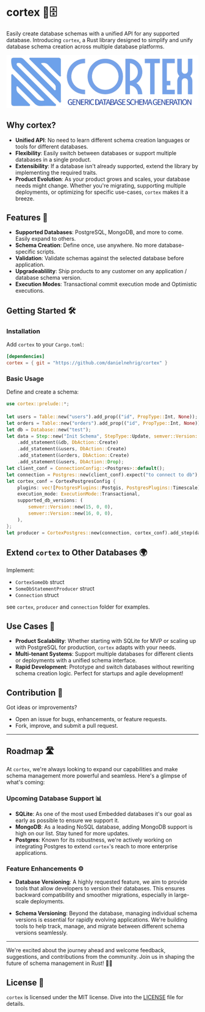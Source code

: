 # cortex 🧠🗄️

Easily create database schemas with a unified API for any supported database. Introducing `cortex`, a Rust library designed to simplify and unify database schema creation across multiple database platforms.

![Cortex Logo](./logo.png) 

## Why cortex?

- **Unified API**: No need to learn different schema creation languages or tools for different databases.
- **Flexibility**: Easily switch between databases or support multiple databases in a single product.
- **Extensibility**: If a database isn't already supported, extend the library by implementing the required traits.
- **Product Evolution**: As your product grows and scales, your database needs might change. Whether you're migrating, supporting multiple deployments, or optimizing for specific use-cases, `cortex` makes it a breeze.

## Features 🚀

- **Supported Databases**: PostgreSQL, MongoDB, and more to come. Easily expand to others.
- **Schema Creation**: Define once, use anywhere. No more database-specific scripts.
- **Validation**: Validate schemas against the selected database before application.
- **Upgradeablility**: Ship products to any customer on any application / database schema version.
- **Execution Modes**: Transactional commit execution mode and Optimistic executions.

## Getting Started 🛠️

### Installation

Add `cortex` to your `Cargo.toml`:

```toml
[dependencies]
cortex = { git = "https://github.com/danielnehrig/cortex" }
```

### Basic Usage

Define and create a schema:

```rust
use cortex::prelude::*;

let users = Table::new("users").add_prop(("id", PropType::Int, None));
let orders = Table::new("orders").add_prop(("id", PropType::Int, None));
let db = Database::new("test");
let data = Step::new("Init Schema", StepType::Update, semver::Version::new(0, 0, 1))
    .add_statement(&db, DbAction::Create)
    .add_statement(&users, DbAction::Create)
    .add_statement(&orders, DbAction::Create)
    .add_statement(&users, DbAction::Drop);
let client_conf = ConnectionConfig::<Postgres>::default();
let connection = Postgres::new(client_conf).expect("to connect to db");
let cortex_conf = CortexPostgresConfig {
    plugins: vec![PostgresPlugins::Postgis, PostgresPlugins::Timescale],
    execution_mode: ExecutionMode::Transactional,
    supported_db_versions: (
        semver::Version::new(15, 0, 0),
        semver::Version::new(16, 0, 0),
    ),
};
let producer = CortexPostgres::new(connection, cortex_conf).add_step(data).execute();
```

## Extend `cortex` to Other Databases 🌍

Implement:
- `CortexSomeDb` struct
- `SomeDbStatementProducer` struct
- `Connection` struct

see `cortex`, `producer` and `connection` folder for examples.


## Use Cases 💼

- **Product Scalability**: Whether starting with SQLite for MVP or scaling up with PostgreSQL for production, `cortex` adapts with your needs.
- **Multi-tenant Systems**: Support multiple databases for different clients or deployments with a unified schema interface.
- **Rapid Development**: Prototype and switch databases without rewriting schema creation logic. Perfect for startups and agile development!

## Contribution 🤝

Got ideas or improvements?

- Open an issue for bugs, enhancements, or feature requests.
- Fork, improve, and submit a pull request.

---

## Roadmap 🛣️

At `cortex`, we're always looking to expand our capabilities and make schema management more powerful and seamless. Here's a glimpse of what's coming:

### Upcoming Database Support 📊

- **SQLite**: As one of the most used Embedded databases it's our goal as early as possible to ensure we support it.
- **MongoDB**: As a leading NoSQL database, adding MongoDB support is high on our list. Stay tuned for more updates.
- **Postgres**: Known for its robustness, we're actively working on integrating Postgres to extend `cortex`'s reach to more enterprise applications.

### Feature Enhancements ⚙️

- **Database Versioning**: A highly requested feature, we aim to provide tools that allow developers to version their databases. This ensures backward compatibility and smoother migrations, especially in large-scale deployments.
  
- **Schema Versioning**: Beyond the database, managing individual schema versions is essential for rapidly evolving applications. We're building tools to help track, manage, and migrate between different schema versions seamlessly.

---

We're excited about the journey ahead and welcome feedback, suggestions, and contributions from the community. Join us in shaping the future of schema management in Rust! 🚀🌟

## License 📜

`cortex` is licensed under the MIT license. Dive into the [LICENSE](./LICENSE) file for details.

